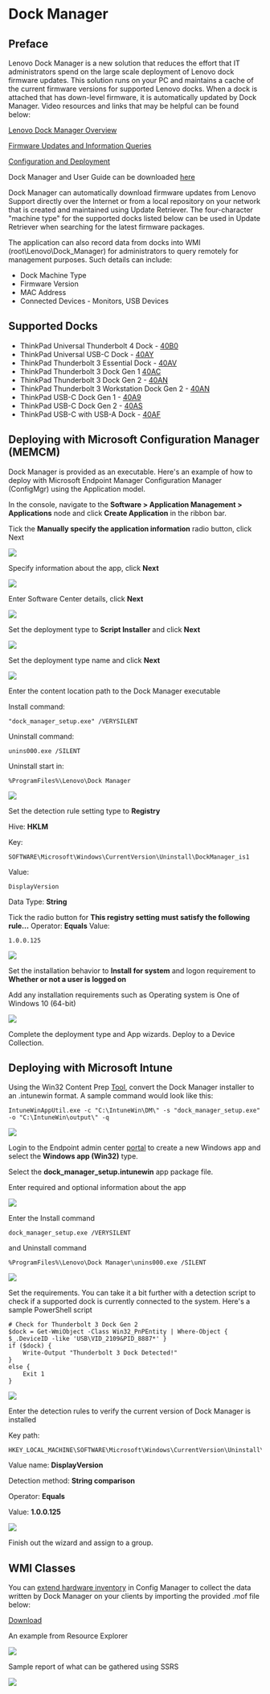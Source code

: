 # Dock Manager

## Preface

Lenovo Dock Manager is a new solution that reduces the effort that IT administrators spend on the large scale deployment of Lenovo dock firmware updates.  This solution runs on your PC and maintains a cache of the current firmware versions for supported Lenovo docks.  When a dock is attached that has down-level firmware, it is automatically updated by Dock Manager.  Video resources and links that may be helpful can be found below:

[Lenovo Dock Manager Overview](https://support.lenovo.com/videos/nvid500262)

[Firmware Updates and Information Queries](https://support.lenovo.com/videos/nvid500261)

[Configuration and Deployment](https://support.lenovo.com/videos/nvid500260)

Dock Manager and User Guide can be downloaded [here](https://support.lenovo.com/us/en/solutions/ht037099#dm)

Dock Manager can automatically download firmware updates from Lenovo Support directly over the Internet or from a local repository on your network that is created and maintained using Update Retriever. The four-character "machine type" for the supported docks listed below can be used in Update Retriever when searching for the latest firmware packages.

The application can also record data from docks into WMI (root\Lenovo\Dock_Manager) for administrators to query remotely for management purposes.  Such details can include:

* Dock Machine Type
* Firmware Version
* MAC Address
* Connected Devices - Monitors, USB Devices

## Supported Docks

* ThinkPad Universal Thunderbolt 4 Dock - [40B0](https://support.lenovo.com/solutions/pd500503)
* ThinkPad Universal USB-C Dock - [40AY](https://support.lenovo.com/solutions/pd500519)
* ThinkPad Thunderbolt 3 Essential Dock - [40AV](https://support.lenovo.com/solutions/PD500373)
* ThinkPad Thunderbolt 3 Dock Gen 1 [40AC](https://support.lenovo.com/solutions/ACC100356)
* ThinkPad Thunderbolt 3 Dock Gen 2 - [40AN](https://support.lenovo.com/solutions/PD500265)
* ThinkPad Thunderbolt 3 Workstation Dock Gen 2 - [40AN](https://support.lenovo.com/solutions/PD500333)
* ThinkPad USB-C Dock Gen 1 - [40A9](https://support.lenovo.com/solutions/ACC100348)
* ThinkPad USB-C Dock Gen 2 - [40AS](https://support.lenovo.com/solutions/ACC500106)
* ThinkPad USB-C with USB-A Dock - [40AF](https://support.lenovo.com/solutions/PD500180)

## Deploying with Microsoft Configuration Manager (MEMCM)

Dock Manager is provided as an executable.  Here's an example of how to deploy with Microsoft Endpoint Manager Configuration Manager (ConfigMgr) using the Application model.

In the console, navigate to the **Software > Application Management > Applications** node and click **Create Application** in the ribbon bar.

Tick the **Manually specify the application information** radio button, click Next

![](../img/guides/dm/image1.png)

Specify information about the app, click **Next**

![](../img/guides/dm/image2.png)

Enter Software Center details, click **Next**

![](../img/guides/dm/image3.png)

Set the deployment type to **Script Installer** and click **Next**

![](../img/guides/dm/image4.png)

Set the deployment type name and click **Next**

![](../img/guides/dm/image5.png)

Enter the content location path to the Dock Manager executable

Install command:
```
"dock_manager_setup.exe" /VERYSILENT
```
Uninstall command:
```
unins000.exe /SILENT
```
Uninstall start in:
```
%ProgramFiles%\Lenovo\Dock Manager
```
![](../img/guides/dm/image6.png)

Set the detection rule setting type to **Registry**

Hive: **HKLM**

Key:
```
SOFTWARE\Microsoft\Windows\CurrentVersion\Uninstall\DockManager_is1
```
Value:
```
DisplayVersion
```
Data Type: **String**

Tick the radio button for **This registry setting must satisfy the following rule...**
Operator: **Equals**
Value:
```
1.0.0.125
```
![](../img/guides/dm/image7.png)

Set the installation behavior to **Install for system** and logon requirement to **Whether or not a user is logged on**

Add any installation requirements such as Operating system is One of Windows 10 (64-bit)

![](../img/guides/dm/image8.png)

Complete the deployment type and App wizards.  Deploy to a Device Collection.

## Deploying with Microsoft Intune

Using the Win32 Content Prep [Tool](https://github.com/Microsoft/Microsoft-Win32-Content-Prep-Tool), convert the Dock Manager installer to an .intunewin format.  A sample command would look like this:

```
IntuneWinAppUtil.exe -c "C:\IntuneWin\DM\" -s "dock_manager_setup.exe" -o "C:\IntuneWin\output\" -q
```

![](../img/guides/dm/image9.png)

Login to the Endpoint admin center [portal](https://endpoint.microsoft.com/#blade/Microsoft_Intune_DeviceSettings/AppsWindowsMenu/windowsApps) to create a new Windows app and select the **Windows app (Win32)** type.

Select the **dock_manager_setup.intunewin** app package file.

Enter required and optional information about the app

![](../img/guides/dm/image10.png)

Enter the Install command
```
dock_manager_setup.exe /VERYSILENT
```
and Uninstall command
```
%ProgramFiles%\Lenovo\Dock Manager\unins000.exe /SILENT
```
![](../img/guides/dm/image11.png)

Set the requirements.  You can take it a bit further with a detection script to check if a supported dock is currently connected to the system.  Here's a sample PowerShell script
```
# Check for Thunderbolt 3 Dock Gen 2
$dock = Get-WmiObject -Class Win32_PnPEntity | Where-Object { $_.DeviceID -like 'USB\VID_2109&PID_8887*' }
if ($dock) {
    Write-Output "Thunderbolt 3 Dock Detected!"
}
else {
    Exit 1
}
```
![](../img/guides/dm/image12.png)

Enter the detection rules to verify the current version of Dock Manager is installed

Key path:
```
HKEY_LOCAL_MACHINE\SOFTWARE\Microsoft\Windows\CurrentVersion\Uninstall\DockManager_is1
```

Value name: **DisplayVersion**

Detection method: **String comparison**

Operator: **Equals**

Value: **1.0.0.125**

![](../img/guides/dm/image13.png)

Finish out the wizard and assign to a group.

## WMI Classes

You can [extend hardware inventory](https://docs.microsoft.com/en-us/mem/configmgr/core/clients/manage/inventory/extend-hardware-inventory) in Config Manager to collect the data written by Dock Manager on your clients by importing the provided .mof file below:

[Download](https://download.lenovo.com/cdrt/blog/ConfigMgr-MOF-DockManager.zip)

An example from Resource Explorer

![](../img/guides/dm/image14.png)

Sample report of what can be gathered using SSRS

![](../img/guides/dm/image15.png)